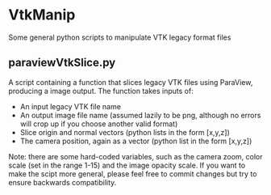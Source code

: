 # VtkManip
Some general python scripts to manipulate VTK legacy format files

## paraviewVtkSlice.py
A script containing a function that slices legacy VTK files using ParaView, producing a image output. The function takes inputs of:

* An input legacy VTK file name
* An output image file name (assumed lazily to be png, although no errors will crop up if you choose another valid format)
* Slice origin and normal vectors (python lists in the form [x,y,z])
* The camera position, again as a vector (python list in the form [x,y,z])

Note: there are some hard-coded variables, such as the camera zoom, color scale (set in the range 1-15) and the image opacity scale. If you want to make the scipt more general, please feel free to commit changes but try to ensure backwards compatibility.